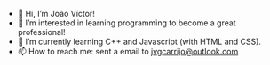 - 👋 Hi, I’m João Víctor!
- 👀 I’m interested in learning programming to become a great professional!
- 🌱 I’m currently learning C++ and Javascript (with HTML and CSS).
- 📫 How to reach me: sent a email to jvgcarrijo@outlook.com

<!---
JaoJaoGo/JaoJaoGo is a ✨ special ✨ repository because its `README.md` (this file) appears on your GitHub profile.
You can click the Preview link to take a look at your changes.
--->
